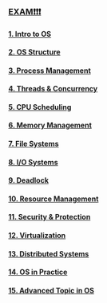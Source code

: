 ### [EXAM❗❗❗](exam.md)
#### [1. Intro to OS](c1.md)
#### [2. OS Structure](c2.md)
#### [3. Process Management](c3.md)
#### [4. Threads & Concurrency](c4.md)
#### [5. CPU Scheduling](c5.md)
#### [6. Memory Management](c6.md)
#### [7. File Systems](c7.md)
#### [8. I/O Systems](c8.md)
#### [9. Deadlock](c9.md)
#### [10. Resource Management](c10.md)
#### [11. Security & Protection](c11.md)
#### [12. Virtualization](c12.md)
#### [13. Distributed Systems](c13.md)
#### [14. OS in Practice](c14.md)
#### [15. Advanced Topic in OS](c15.md)

